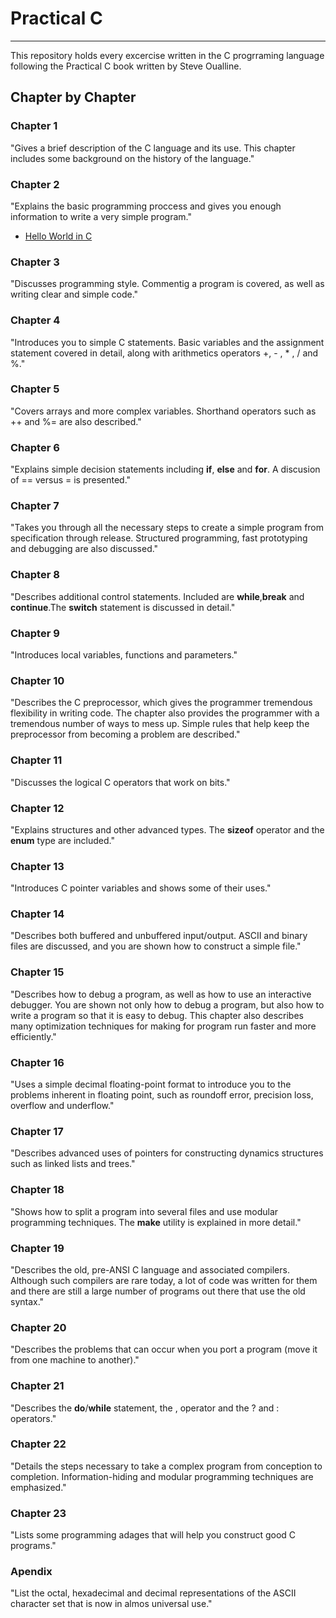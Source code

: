 # Practical C
---
This repository holds every excercise written in the C progrraming language following the Practical C book written by Steve Oualline.

## Chapter by Chapter

### Chapter 1
"Gives a brief description of the C language and its use. This chapter includes some background on the history of the language."


### Chapter 2
"Explains the basic programming proccess and gives you enough information to write a very simple program."

- [Hello World in C](./src/ch02)

### Chapter 3
"Discusses programming style. Commentig a program is covered, as well as writing clear and simple code."

### Chapter 4
"Introduces you to simple C statements. Basic variables and the assignment statement covered in detail, along with arithmetics operators +, - , * , / and %."

### Chapter 5
"Covers arrays and more complex variables. Shorthand operators such as ++ and %= are also described."

### Chapter 6
"Explains simple decision statements including **if**, **else** and **for**. A discusion of == versus = is presented."

### Chapter 7
"Takes you through all the necessary steps to create a simple program from specification through release. Structured programming, fast prototyping and debugging are also discussed."

### Chapter 8
"Describes additional control statements. Included are **while**,**break** and **continue**.The **switch** statement is discussed in detail."

### Chapter 9
"Introduces local variables, functions and parameters."

### Chapter 10
"Describes the C preprocessor, which gives the programmer tremendous flexibility in writing code. The chapter also provides the programmer with a tremendous number of ways to mess up. Simple rules that help keep the preprocessor from becoming a problem are described."

### Chapter 11
"Discusses the logical C operators that work on bits."

### Chapter 12
"Explains structures and other advanced types. The **sizeof** operator and the **enum** type are included."

### Chapter 13
"Introduces C pointer variables and shows some of their uses."

### Chapter 14
"Describes both buffered and unbuffered input/output. ASCII and binary files are discussed, and you are shown how to construct a simple file."

### Chapter 15
"Describes how to debug a program, as well as how to use an interactive debugger. You are shown not only how to debug a program, but also how to write a program so that it is easy to debug. This chapter also describes many optimization techniques for making for program run faster and more efficiently."

### Chapter 16
"Uses a simple decimal floating-point format to introduce you to the problems inherent in floating point, such as roundoff error, precision loss, overflow and underflow."

### Chapter 17
"Describes advanced uses of pointers for constructing dynamics structures such as linked lists and trees."

### Chapter 18
"Shows how to split a program into several files and use modular programming techniques. The **make** utility is explained in more detail."

### Chapter 19
"Describes the old, pre-ANSI C language and associated compilers. Although such compilers are rare today, a lot of code was written for them and there are still a large number of programs out there that use the old syntax."

### Chapter 20
"Describes the problems that can occur when you port a program (move it from one machine to another)."

### Chapter 21
"Describes the **do**/**while** statement, the , operator and the ? and : operators."

### Chapter 22
"Details the steps necessary to take a complex program from conception to completion. Information-hiding and modular programming techniques are emphasized."

### Chapter 23
"Lists some programming adages that will help you construct good C programs."

### Apendix
"List the octal, hexadecimal and decimal representations of the ASCII character set that is now in almos universal use."